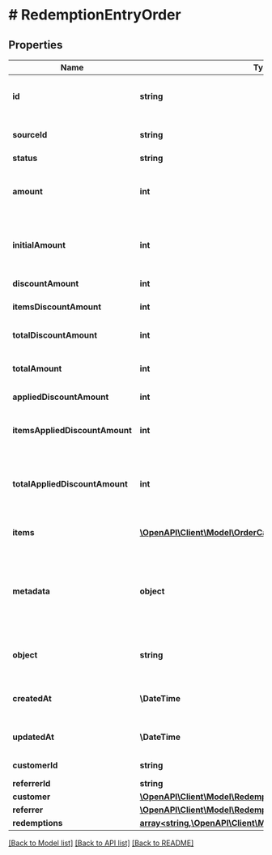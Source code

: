 # # RedemptionEntryOrder

## Properties

Name | Type | Description | Notes
------------ | ------------- | ------------- | -------------
**id** | **string** | Unique ID assigned by Voucherify of an existing order that will be linked to the redemption of this request. | [optional]
**sourceId** | **string** | Unique source ID of an existing order that will be linked to the redemption of this request. | [optional]
**status** | **string** | The order status. | [optional]
**amount** | **int** | A positive integer in the smallest currency unit (e.g. 100 cents for $1.00) representing the total amount of the order. This is the sum of the order items&#39; amounts. | [optional]
**initialAmount** | **int** | A positive integer in the smallest currency unit (e.g. 100 cents for $1.00) representing the total amount of the order. This is the sum of the order items&#39; amounts. | [optional]
**discountAmount** | **int** | Sum of all order-level discounts applied to the order. | [optional]
**itemsDiscountAmount** | **int** | Sum of all product-specific discounts applied to the order. | [optional]
**totalDiscountAmount** | **int** | Sum of all order-level AND all product-specific discounts applied to the order. | [optional]
**totalAmount** | **int** | Order amount after undoing all the discounts through the rollback redemption. | [optional]
**appliedDiscountAmount** | **int** | This field shows the order-level discount applied. | [optional]
**itemsAppliedDiscountAmount** | **int** | Sum of all product-specific discounts applied in a particular request.   &#x60;sum(items, i &#x3D;&gt; i.applied_discount_amount)&#x60; | [optional]
**totalAppliedDiscountAmount** | **int** | Sum of all order-level AND all product-specific discounts applied in a particular request.   &#x60;total_applied_discount_amount&#x60; &#x3D; &#x60;applied_discount_amount&#x60; + &#x60;items_applied_discount_amount&#x60; | [optional]
**items** | [**\OpenAPI\Client\Model\OrderCalculatedItem[]**](OrderCalculatedItem.md) | Array of items applied to the order. It can include up 500 items. | [optional]
**metadata** | **object** | A set of custom key/value pairs that you can attach to an order. It can be useful for storing additional information about the order in a structured format. It can be used to define business validation rules or discount formulas. | [optional]
**object** | **string** | The type of the object represented by JSON. | [optional] [default to 'order']
**createdAt** | **\DateTime** | Timestamp representing the date and time when the order was created. The value is shown in the ISO 8601 format. | [optional]
**updatedAt** | **\DateTime** | Timestamp representing the date and time when the order was last updated in ISO 8601 format. | [optional]
**customerId** | **string** | Unique customer ID of the customer making the purchase. | [optional]
**referrerId** | **string** | Unique referrer ID. | [optional]
**customer** | [**\OpenAPI\Client\Model\RedemptionEntryOrderCustomer**](RedemptionEntryOrderCustomer.md) |  | [optional]
**referrer** | [**\OpenAPI\Client\Model\RedemptionEntryOrderReferrer**](RedemptionEntryOrderReferrer.md) |  | [optional]
**redemptions** | [**array<string,\OpenAPI\Client\Model\OrderRedemptionsEntry>**](OrderRedemptionsEntry.md) |  | [optional]

[[Back to Model list]](../../README.md#models) [[Back to API list]](../../README.md#endpoints) [[Back to README]](../../README.md)
